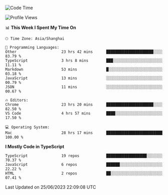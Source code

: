 <!--START_SECTION:waka-->
![Code Time](http://img.shields.io/badge/Code%20Time-4%2C698%20hrs%2038%20mins-blue)

![Profile Views](http://img.shields.io/badge/Profile%20Views-0-blue)

📊 **This Week I Spent My Time On** 

```text
🕑︎ Time Zone: Asia/Shanghai

💬 Programming Languages: 
Other                    23 hrs 42 mins      █████████████████████░░░░   83.79 % 
TypeScript               3 hrs 8 mins        ███░░░░░░░░░░░░░░░░░░░░░░   11.11 % 
Markdown                 53 mins             █░░░░░░░░░░░░░░░░░░░░░░░░   03.18 % 
JavaScript               13 mins             ░░░░░░░░░░░░░░░░░░░░░░░░░   00.79 % 
JSON                     11 mins             ░░░░░░░░░░░░░░░░░░░░░░░░░   00.67 % 

🔥 Editors: 
Chrome                   23 hrs 20 mins      █████████████████████░░░░   82.50 % 
VS Code                  4 hrs 57 mins       ████░░░░░░░░░░░░░░░░░░░░░   17.50 % 

💻 Operating System: 
Mac                      28 hrs 17 mins      █████████████████████████   100.00 % 
```

**I Mostly Code in TypeScript** 

```text
TypeScript               19 repos            ██████████████████░░░░░░░   70.37 % 
JavaScript               6 repos             ██████░░░░░░░░░░░░░░░░░░░   22.22 % 
HTML                     2 repos             ██░░░░░░░░░░░░░░░░░░░░░░░   07.41 % 
```




 Last Updated on 25/06/2023 22:09:08 UTC
<!--END_SECTION:waka-->
